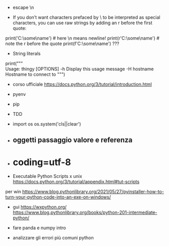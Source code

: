 - escape \n

- If you don’t want characters prefaced by \ to be interpreted as special characters, you can use raw strings by adding an r before the first quote:

print('C:\some\name')  # here \n means newline!
print(r'C:\some\name')  # note the r before the quote
print(f'C:\some\name') ???

- String literals 

print("""\
Usage: thingy [OPTIONS]
     -h                        Display this usage message
     -H hostname               Hostname to connect to
""")

- corso ufficiale
https://docs.python.org/3/tutorial/introduction.html


- pyenv
- pip
- TDD

- import os
os.system('cls||clear')

- ## oggetti passaggio valore e referenza

- # coding=utf-8


- Executable Python Scripts 
x unix
https://docs.python.org/3/tutorial/appendix.html#tut-scripts

per win
https://www.blog.pythonlibrary.org/2021/05/27/pyinstaller-how-to-turn-your-python-code-into-an-exe-on-windows/


- gui 
https://wxpython.org/
https://www.blog.pythonlibrary.org/books/python-201-intermediate-python/


- fare panda e numpy intro
- analizzare gli errori più comuni python